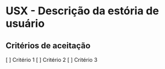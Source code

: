 # USX - Descrição da estória de usuário

## Critérios de aceitação
[ ] Critério 1
[ ] Critério 2
[ ] Critério 3
